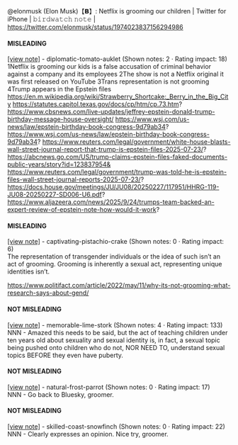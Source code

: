 @elonmusk (Elon Musk)【𝗕】: Netflix is grooming our children | Twitter for iPhone | 𝚋𝚒𝚛𝚍𝚠𝚊𝚝𝚌𝚑 𝚗𝚘𝚝𝚎 | https://twitter.com/elonmusk/status/1974023837156294986

#### MISLEADING

[[view note]](https://x.com/i/birdwatch/n/1974320581752295720) - diplomatic-tomato-auklet (Shown notes: 2 · Rating impact: 18)\
1Netflix is grooming our kids is a false accusation of criminal behavior against a company and its employees
2The show is not a Netflix original it was first released on YouTube
3Trans representation is not grooming
4Trump appears in the Epstein files
https://en.m.wikipedia.org/wiki/Strawberry_Shortcake:_Berry_in_the_Big_City
https://statutes.capitol.texas.gov/docs/cp/htm/cp.73.htm?
https://www.cbsnews.com/live-updates/jeffrey-epstein-donald-trump-birthday-message-house-oversight/
https://www.wsj.com/us-news/law/epstein-birthday-book-congress-9d79ab34?
https://www.wsj.com/us-news/law/epstein-birthday-book-congress-9d79ab34?
https://www.reuters.com/legal/government/white-house-blasts-wall-street-journal-report-that-trump-is-epstein-files-2025-07-23/?
https://abcnews.go.com/US/trump-claims-epstein-files-faked-documents-public-years/story?id=123837954&
https://www.reuters.com/legal/government/trump-was-told-he-is-epstein-files-wall-street-journal-reports-2025-07-23/?
https://docs.house.gov/meetings/JU/JU08/20250227/117951/HHRG-119-JU08-20250227-SD006-U6.pdf?
https://www.aljazeera.com/news/2025/9/24/trumps-team-backed-an-expert-review-of-epstein-note-how-would-it-work?


#### MISLEADING

[[view note]](https://x.com/i/birdwatch/n/1974306557539025385) - captivating-pistachio-crake (Shown notes: 0 · Rating impact: 6)\
The representation of transgender individuals or the idea of such isn’t an act of grooming. Grooming is inherently a sexual act, representing unique identities isn’t.

https://www.politifact.com/article/2022/may/11/why-its-not-grooming-what-research-says-about-gend/

#### NOT MISLEADING

[[view note]](https://x.com/i/birdwatch/n/1974384565369090337) - memorable-lime-stork (Shown notes: 4 · Rating impact: 133)\
NNN - Amazed this needs to be said, but the act of teaching children under ten years old about sexuality and sexual identity is, in fact, a sexual topic being pushed onto children who do not, NOR NEED TO, understand sexual topics BEFORE they even have puberty.

#### NOT MISLEADING

[[view note]](https://x.com/i/birdwatch/n/1974358071800406062) - natural-frost-parrot (Shown notes: 0 · Rating impact: 17)\
NNN - Go back to Bluesky, groomer.

#### NOT MISLEADING

[[view note]](https://x.com/i/birdwatch/n/1974315868113830343) - skilled-coast-snowfinch (Shown notes: 0 · Rating impact: 22)\
NNN - Clearly expresses an opinion. Nice try, groomer. 
